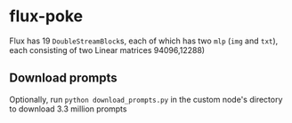 # flux-poke
 
Flux has 19 `DoubleStreamBlock`s, each of which has two `mlp` (`img` and `txt`), each consisting of two Linear matrices 94096,12288)

## Download prompts

Optionally, run `python download_prompts.py` in the custom node's directory to download 3.3 million prompts